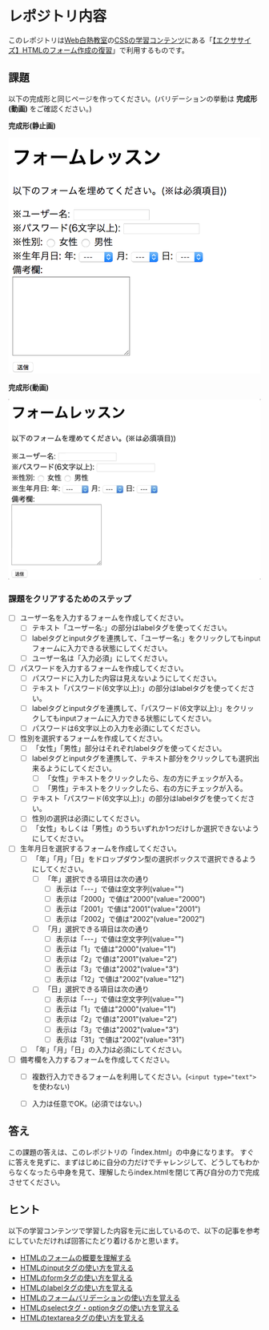 # レポジトリ内容

このレポジトリは[Web白熱教室](https://tsuyopon.xyz/)の[CSSの学習コンテンツ](https://tsuyopon.xyz/learning-contents/web-dev/html/)にある「[【エクササイズ】HTMLのフォーム作成の復習](https://tsuyopon.xyz/learning-contents/web-dev/html/excercise-form-in-html/)」で利用するものです。

## 課題

以下の完成形と同じページを作ってください。(バリデーションの挙動は **完成形(動画)** をご確認ください。)

**完成形(静止画)**

![完成形(静止画)](./images/assignment1.png)

**完成形(動画)**

![完成形(動画)](./images/assignment2.gif)

### 課題をクリアするためのステップ

- [ ] ユーザー名を入力するフォームを作成してください。
  - [ ] テキスト「ユーザー名:」の部分はlabelタグを使ってください。
  - [ ] labelタグとinputタグを連携して、「ユーザー名:」をクリックしてもinputフォームに入力できる状態にしてください。
  - [ ] ユーザー名は「入力必須」にしてください。
- [ ] パスワードを入力するフォームを作成してください。
  - [ ] パスワードに入力した内容は見えないようにしてください。
  - [ ] テキスト「パスワード(6文字以上):」の部分はlabelタグを使ってください。
  - [ ] labelタグとinputタグを連携して、「パスワード(6文字以上):」をクリックしてもinputフォームに入力できる状態にしてください。
  - [ ] パスワードは6文字以上の入力を必須にしてください。
- [ ] 性別を選択するフォームを作成してください。
  - [ ] 「女性」「男性」部分はそれぞれlabelタグを使ってください。
  - [ ] labelタグとinputタグを連携して、テキスト部分をクリックしても選択出来るようにしてください。
    - [ ] 「女性」テキストをクリックしたら、左の方にチェックが入る。
    - [ ] 「男性」テキストをクリックしたら、右の方にチェックが入る。
  - [ ] テキスト「パスワード(6文字以上):」の部分はlabelタグを使ってください。
  - [ ] 性別の選択は必須にしてください。
  - [ ] 「女性」もしくは「男性」のうちいずれか1つだけしか選択できないようにしてください。
- [ ] 生年月日を選択するフォームを作成してください。
  - [ ] 「年」「月」「日」をドロップダウン型の選択ボックスで選択できるようにしてください。
    - [ ] 「年」選択できる項目は次の通り
      - [ ] 表示は「---」で値は空文字列(value="")
      - [ ] 表示は「2000」で値は"2000"(value="2000")
      - [ ] 表示は「2001」で値は"2001"(value="2001")
      - [ ] 表示は「2002」で値は"2002"(value="2002")
    - [ ] 「月」選択できる項目は次の通り
      - [ ] 表示は「---」で値は空文字列(value="")
      - [ ] 表示は「1」で値は"2000"(value="1")
      - [ ] 表示は「2」で値は"2001"(value="2")
      - [ ] 表示は「3」で値は"2002"(value="3")
      - [ ] 表示は「12」で値は"2002"(value="12")
    - [ ] 「日」選択できる項目は次の通り
      - [ ] 表示は「---」で値は空文字列(value="")
      - [ ] 表示は「1」で値は"2000"(value="1")
      - [ ] 表示は「2」で値は"2001"(value="2")
      - [ ] 表示は「3」で値は"2002"(value="3")
      - [ ] 表示は「31」で値は"2002"(value="31")
  - [ ] 「年」「月」「日」の入力は必須にしてください。
- [ ] 備考欄を入力するフォームを作成してください。
  - [ ] 複数行入力できるフォームを利用してください。(`<input type="text">`を使わない)
  - [ ] 入力は任意でOK。(必須ではない。)



## 答え

この課題の答えは、このレポジトリの「index.html」の中身になります。
すぐに答えを見ずに、まずはじめに自分の力だけでチャレンジして、どうしてもわからなくなったら中身を見て、理解したらindex.htmlを閉じて再び自分の力で完成させてください。

## ヒント

以下の学習コンテンツで学習した内容を元に出しているので、以下の記事を参考にしていただければ回答にたどり着けるかと思います。

- [HTMLのフォームの概要を理解する](https://tsuyopon.xyz/learning-contents/web-dev/html/overview-of-form/)
- [HTMLのinputタグの使い方を覚える](https://tsuyopon.xyz/learning-contents/web-dev/html/how-to-use-input-in-html/)
- [HTMLのformタグの使い方を覚える](https://tsuyopon.xyz/learning-contents/web-dev/html/how-to-use-form-in-html/)
- [HTMLのlabelタグの使い方を覚える](https://tsuyopon.xyz/learning-contents/web-dev/html/how-to-use-label-in-html/)
- [HTMLのフォームバリデーションの使い方を覚える](https://tsuyopon.xyz/learning-contents/web-dev/html/how-to-use-form-validation-in-html/)
- [HTMLのselectタグ・optionタグの使い方を覚える](https://tsuyopon.xyz/learning-contents/web-dev/html/how-to-use-select-and-option/)
- [HTMLのtextareaタグの使い方を覚える](https://tsuyopon.xyz/learning-contents/web-dev/html/how-to-use-textarea/)

